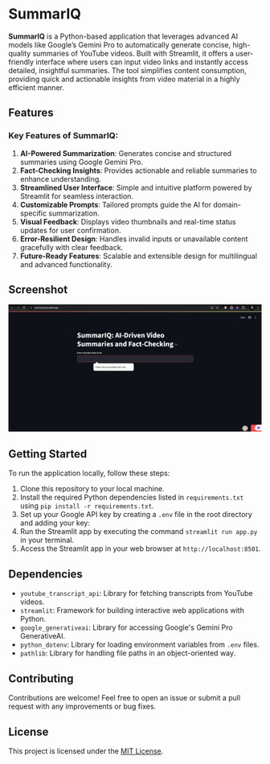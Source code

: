 # SummarIQ

**SummarIQ** is a Python-based application that leverages advanced AI models like Google’s Gemini Pro to automatically generate concise, high-quality summaries of YouTube videos. Built with Streamlit, it offers a user-friendly interface where users can input video links and instantly access detailed, insightful summaries. The tool simplifies content consumption, providing quick and actionable insights from video material in a highly efficient manner.

## Features

### Key Features of **SummarIQ**:

1. **AI-Powered Summarization**: Generates concise and structured summaries using Google Gemini Pro.  
2. **Fact-Checking Insights**: Provides actionable and reliable summaries to enhance understanding.  
3. **Streamlined User Interface**: Simple and intuitive platform powered by Streamlit for seamless interaction.  
4. **Customizable Prompts**: Tailored prompts guide the AI for domain-specific summarization.  
5. **Visual Feedback**: Displays video thumbnails and real-time status updates for user confirmation.  
6. **Error-Resilient Design**: Handles invalid inputs or unavailable content gracefully with clear feedback.  
7. **Future-Ready Features**: Scalable and extensible design for multilingual and advanced functionality.  

## Screenshot

![SummarIQ](images/SummarIQ.png)

## Getting Started

To run the application locally, follow these steps:

1. Clone this repository to your local machine.
2. Install the required Python dependencies listed in `requirements.txt` using `pip install -r requirements.txt`.
3. Set up your Google API key by creating a `.env` file in the root directory and adding your key:
4. Run the Streamlit app by executing the command `streamlit run app.py` in your terminal.
5. Access the Streamlit app in your web browser at `http://localhost:8501`.

## Dependencies

- `youtube_transcript_api`: Library for fetching transcripts from YouTube videos.
- `streamlit`: Framework for building interactive web applications with Python.
- `google_generativeai`: Library for accessing Google's Gemini Pro GenerativeAI.
- `python_dotenv`: Library for loading environment variables from `.env` files.
- `pathlib`: Library for handling file paths in an object-oriented way.

## Contributing

Contributions are welcome! Feel free to open an issue or submit a pull request with any improvements or bug fixes.

## License

This project is licensed under the [MIT License](LICENSE).
